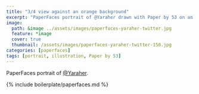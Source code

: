 ```yaml
---
title: "3/4 view against an orange background"
excerpt: "PaperFaces portrait of @Yaraher drawn with Paper by 53 on an iPad."
image: 
  path: &image ../assets/images/paperfaces-yaraher-twitter.jpg 
  feature: *image
  cover: true
  thumbnail: /assets/images/paperfaces-yaraher-twitter-150.jpg
categories: [paperfaces]
tags: [portrait, illustration, Paper by 53]
---
```


PaperFaces portrait of [@Yaraher](https://twitter.com/Yaraher).

{% include boilerplate/paperfaces.md %}
